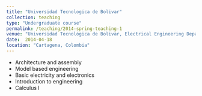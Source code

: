 ```yaml
---
title: "Universidad Tecnologica de Bolivar"
collection: teaching
type: "Undergraduate course"
permalink: /teaching/2014-spring-teaching-1
venue: "Universidad Tecnológica de Bolivar, Electrical Engineering Department"
date:  2014-04-18
location: "Cartagena, Colombia"
---
```


- Architecture and assembly
- Model based engineering
- Basic electricity and electronics
- Introduction to engineering 
- Calculus I
